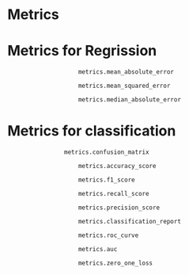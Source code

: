 # Metrics

# Metrics for Regrission
                        metrics.mean_absolute_error
			
                        metrics.mean_squared_error
			
                        metrics.median_absolute_error


# Metrics for classification
	                metrics.confusion_matrix
			
                        metrics.accuracy_score
			
                        metrics.f1_score
			
                        metrics.recall_score
			
                        metrics.precision_score

                        metrics.classification_report
			
                        metrics.roc_curve
			
                        metrics.auc

                        metrics.zero_one_loss
